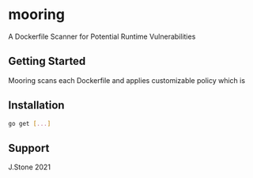 # mooring

A Dockerfile Scanner for Potential Runtime Vulnerabilities

## Getting Started

Mooring scans each Dockerfile and applies customizable policy which is 

## Installation

```bash
go get [...]
```

## Support

J.Stone 2021
